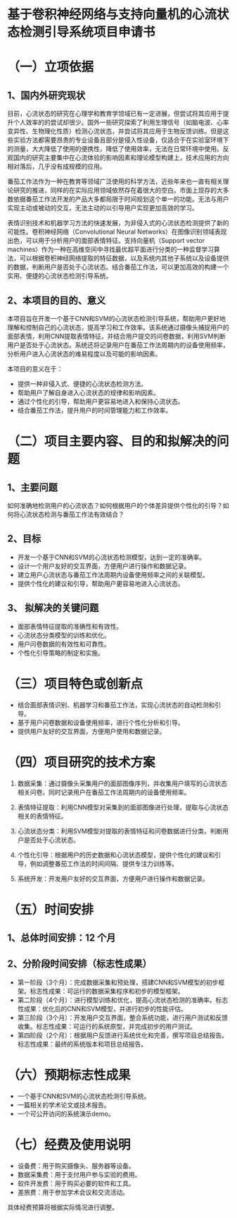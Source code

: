 # 基于卷积神经网络与支持向量机的心流状态检测引导系统项目申请书

# （一）立项依据

## 1、国内外研究现状

目前，心流状态的研究在心理学和教育学领域已有一定进展，但尝试将其应用于提升个人效率的的尝试却很少。国外一些研究探索了利用生理信号（如脑电波、心率变异性、生物理化性质）检测心流状态，并尝试将其应用于生物反馈训练。但是这些实验方法都需要昂贵的专业设备且部分是侵入性设备，仅适合于在实验室环境下的测量，大大降低了使用的便携性，降低了使用效率，无法在日常环境中使用。反观国内的研究主要集中在心流体验的影响因素和理论模型构建上，技术应用的方向相对落后，几乎没有成规模的应用。

番茄工作法作为一种在教育等领域广泛使用的科学方法，近些年来也一直有相关理论研究的推进，同样的在实际应用领域依然存在着很大的空白。市面上现存的大多数依据番茄工作法开发的产品大多都局限于时间规划这个单一的功能。无法与用户实现主动或被动的交互，无法主动的以引导用户实现更加高效的学习。

表情识别技术和机器学习方法的快速发展，为非侵入式的心流状态检测提供了新的可能性。卷积神经网络（Convolutional Neural Networks）在图像识别领域表现出色，可以用于分析用户的面部表情特征。支持向量机（Support vector machines）作为一种在高维空间中寻找最优超平面进行分类的一种监督学习算法，可以根据卷积神经网络提取的特征数据，以及系统内其他子系统以及设备提供的数据，判断用户是否处于心流状态。结合番茄工作法，可以更加高效的构建一个实用、便捷的心流状态检测引导系统。

## 2、本项目的目的、意义

本项目旨在开发一个基于CNN和SVM的心流状态检测引导系统，帮助用户更好地理解和控制自己的心流状态，提高学习和工作效率。该系统通过摄像头捕捉用户的面部表情，利用CNN提取表情特征，并结合用户提交的问卷数据，利用SVM判断用户是否处于心流状态。系统还将记录用户在番茄工作法周期内的设备使用频率，分析用户进入心流状态的难易程度以及可能的影响因素。

本项目的意义在于：

* 提供一种非侵入式、便捷的心流状态检测方法。
* 帮助用户了解自身进入心流状态的规律和影响因素。
* 通过个性化的引导，帮助用户更容易地进入和保持心流状态。
* 结合番茄工作法，提升用户的时间管理能力和工作效率。


# （二）项目主要内容、目的和拟解决的问题

## 1、主要问题

如何准确地检测用户的心流状态？如何根据用户的个体差异提供个性化的引导？如何将心流状态检测与番茄工作法有效结合？

## 2、目标

* 开发一个基于CNN和SVM的心流状态检测模型，达到一定的准确率。
* 设计一个用户友好的交互界面，方便用户进行操作和数据记录。
* 建立用户心流状态与番茄工作法周期内设备使用频率之间的关联模型。
* 提供个性化的建议和引导，帮助用户更容易地进入心流状态。

## 3、 拟解决的关键问题

* 面部表情特征提取的准确性和有效性。
* 心流状态分类模型的训练和优化。
* 用户问卷数据的有效性和可靠性。
* 个性化引导策略的制定和实施。


# （三）项目特色或创新点

* 结合面部表情识别、机器学习和番茄工作法，实现心流状态的自动检测和引导。
* 基于用户问卷数据和设备使用频率，进行个性化分析和引导。
* 提供用户友好的交互界面，方便用户使用和数据记录。


# （四）项目研究的技术方案

1. 数据采集：通过摄像头采集用户的面部图像序列，并收集用户填写的心流状态相关问卷。同时记录用户在番茄工作法周期内的设备使用频率。

2. 表情特征提取：利用CNN模型对采集到的面部图像进行处理，提取与心流状态相关的表情特征。

3. 心流状态分类：利用SVM模型对提取的表情特征和问卷数据进行分类，判断用户是否处于心流状态。

4. 个性化引导：根据用户的历史数据和心流状态模型，提供个性化的建议和引导，例如调整番茄工作法的时间间隔、提供专注力训练等。

5. 系统开发：开发用户友好的交互界面，方便用户进行操作和数据记录。


# （五）时间安排

## 1、总体时间安排：12 个月

## 2、分阶段时间安排（标志性成果）

* 第一阶段（3个月）：完成数据采集和预处理，搭建CNN和SVM模型的初步框架。标志性成果：可运行的数据采集程序和初步的模型框架。
* 第二阶段（4个月）：进行模型训练和优化，提高心流状态检测的准确率。标志性成果：优化后的CNN和SVM模型，并进行初步的性能评估。
* 第三阶段（3个月）：开发用户交互界面，整合系统功能，进行用户测试和反馈收集。标志性成果：可运行的系统原型，并完成初步的用户测试。
* 第四阶段（2个月）：根据用户反馈进行系统优化和完善，撰写项目总结报告。标志性成果：最终的系统版本和项目总结报告。


# （六）预期标志性成果

* 一个基于CNN和SVM的心流状态检测引导系统。
* 一篇相关的学术论文或技术报告。
* 一个可公开访问的系统演示demo。


# （七）经费及使用说明

* 设备费：用于购买摄像头、服务器等设备。
* 数据采集费：用于支付用户参与实验的费用。
* 软件开发费：用于购买必要的软件和工具。
* 差旅费：用于参加学术会议和交流活动。

具体经费预算将根据实际情况进行调整。